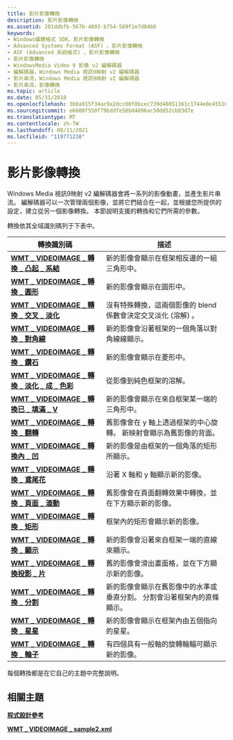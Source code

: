 ```yaml
---
title: 影片影像轉換
description: 影片影像轉換
ms.assetid: 201ddbfb-567b-4893-b754-569f1e7d8466
keywords:
- Windows媒體格式 SDK、影片影像轉換
- Advanced Systems Format (ASF) 、影片影像轉換
- ASF (Advanced 系統格式) 、影片影像轉換
- 影片影像轉換
- WindowsMedia Video 9 影像 v2 編解碼器
- 編解碼器，Windows Media 視訊9映射 v2 編解碼器
- 影片串流，Windows Media 視訊9映射 v2 編解碼器
- 影片串流，影像轉換
ms.topic: article
ms.date: 05/31/2018
ms.openlocfilehash: 3b0a915f34ac9a2dcc00f8bcec739d48051361c1744e8e455166d56238529d9c
ms.sourcegitcommit: e6600f550f79bddfe58bd4696ac50dd52cb03d7e
ms.translationtype: MT
ms.contentlocale: zh-TW
ms.lasthandoff: 08/11/2021
ms.locfileid: "119771238"
---
```

# <a name="video-image-transitions"></a>影片影像轉換

Windows Media 視訊9映射 v2 編解碼器會將一系列的影像動畫，並產生影片串流。 編解碼器可以一次管理兩個影像，並將它們結合在一起，並根據您所提供的設定，建立從另一個影像轉換。 本節說明支援的轉換和它們所需的參數。

轉換依其全域識別碼列于下表中。



| 轉換識別碼                                                                           | 描述                                                                                                                                  |
|-------------------------------------------------------------------------------------------------|----------------------------------------------------------------------------------------------------------------------------------------------|
| [**WMT \_ VIDEOIMAGE \_ 轉換 \_ 凸起 \_ 系結**](wmt-videoimage-transition-bow-tie.md)              | 新的影像會顯示在框架相反邊的一組三角形中。                                                                  |
| [**WMT \_ VIDEOIMAGE \_ 轉換 \_ 圓形**](wmt-videoimage-transition-circle.md)                 | 新的影像會顯示在圓形中。                                                                                                           |
| [**WMT \_ VIDEOIMAGE \_ 轉換 \_ 交叉 \_ 淡化**](wmt-videoimage-transition-cross-fade.md)        | 沒有特殊轉換，這兩個影像的 blend 係數會決定交叉淡化 (溶解) 。                                         |
| [**WMT \_ VIDEOIMAGE \_ 轉換 \_ 對角線**](wmt-videoimage-transition-diagonal.md)             | 新的影像會沿著框架的一個角落以對角線線顯示。                                                          |
| [**WMT \_ VIDEOIMAGE \_ 轉換 \_ 鑽石**](wmt-videoimage-transition-diamond.md)               | 新的影像會顯示在菱形中。                                                                                                          |
| [**WMT \_ VIDEOIMAGE \_ 轉換 \_ 淡化 \_ 成 \_ 色彩**](wmt-videoimage-transition-fade-to-color.md) | 從影像到純色框架的溶解。                                                                                          |
| [**WMT \_ VIDEOIMAGE \_ 轉換已 \_ 填滿 \_ V**](wmt-videoimage-transition-filled-v.md)            | 新的影像會顯示在來自框架某一端的三角形中。                                                                  |
| [**WMT \_ VIDEOIMAGE \_ 轉換 \_ 翻轉**](wmt-videoimage-transition-flip.md)                     | 舊影像會在 y 軸上透過框架的中心旋轉。 新映射會顯示為舊影像的背面。                    |
| [**WMT \_ VIDEOIMAGE \_ 轉換內 \_ 凹**](wmt-videoimage-transition-inset.md)                   | 新的影像是由框架的一個角落的矩形所顯示。                                                               |
| [**WMT \_ VIDEOIMAGE \_ 轉換 \_ 鳶尾花**](wmt-videoimage-transition-iris.md)                     | 沿著 X 軸和 y 軸顯示新的影像。                                                                                          |
| [**WMT \_ VIDEOIMAGE \_ 轉換 \_ 頁面 \_ 滾動**](wmt-videoimage-transition-page-roll.md)          | 舊影像會在頁面翻轉效果中轉換，並在下方顯示新的影像。                                                      |
| [**WMT \_ VIDEOIMAGE \_ 轉換 \_ 矩形**](wmt-videoimage-transition-rectangle.md)           | 框架內的矩形會顯示新的影像。                                                                                       |
| [**WMT \_ VIDEOIMAGE \_ 轉換 \_ 顯示**](wmt-videoimage-transition-reveal.md)                 | 新的影像會沿著來自框架一端的直線來顯示。                                                          |
| [**WMT \_ VIDEOIMAGE \_ 轉換投影 \_ 片**](wmt-videoimage-transition-slide.md)                   | 舊的影像會滑出畫面格，並在下方顯示新的影像。                                                                       |
| [**WMT \_ VIDEOIMAGE \_ 轉換 \_ 分割**](wmt-videoimage-transition-split.md)                   | 新的影像會顯示在舊影像中的水準或垂直分割。 分割會沿著框架內的直條顯示。 |
| [**WMT \_ VIDEOIMAGE \_ 轉換 \_ 星星**](wmt-videoimage-transition-star.md)                     | 新的影像會顯示在框架內由五個指向的星星。                                                                               |
| [**WMT \_ VIDEOIMAGE \_ 轉換 \_ 輪子**](wmt-videoimage-transition-wheel.md)                   | 有四個具有一般軸的旋轉輪輻可顯示新的影像。                                                                     |



 

每個轉換都是在它自己的主題中完整說明。

## <a name="related-topics"></a>相關主題

<dl> <dt>

[**程式設計參考**](programming-reference.md)
</dt> <dt>

[**WMT \_ VIDEOIMAGE \_ sample2.xml**](/previous-versions/windows/desktop/api/Wmsdkidl/ns-wmsdkidl-wmt_videoimage_sample2)
</dt> </dl>

 

 





